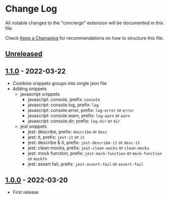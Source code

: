 # Change Log

All notable changes to the "concierge" extension will be documented in this file.

Check [Keep a Changelog](http://keepachangelog.com/) for recommendations on how to structure this file.

## [Unreleased]

## [1.1.0] - 2022-03-22
- Combine snippets groups into single json file
- Adding snippets
  - javascript snippets
    - javascript: console, prefix: `console`
    - javascript: console.log, prefix: `log`
    - javascript: console.error, prefix: `log-error` or `error`
    - javascript: console.warn, prefix: `log-warn` or `warn`
    - javascript: console.dir, prefix: `log-dir` or `dir`
  - jest snippets
    - jest: describe, prefix: `describe` or `desc`
    - jest: it, prefix: `jest-it` or `it`
    - jest: describe & it, prefix: `jest-describe-it` or `desc-it`
    - jest: clean mocks, prefix: `jest-clean-mocks` or `clean-mocks`
    - jest: mock function, prefix: `jest-mock-function` or `mock-function` or `mockfn`
    - jest: assert fail, prefix: `jest-assert-fail` or `assert-fail`

## [1.0.0] - 2022-03-20
- First release

[Unreleased]: https://github.com/GregoireCiles/concierge-vscode-extension/compare/v1.0.0...HEAD
[1.1.0]: https://github.com/GregoireCiles/concierge-vscode-extension/releases/tag/v1.1.0
[1.0.0]: https://github.com/GregoireCiles/concierge-vscode-extension/releases/tag/v1.0.0
